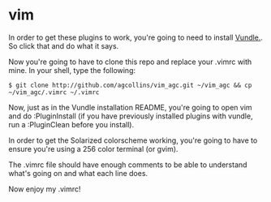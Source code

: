# vim

In order to get these plugins to work, you're going to need to install [Vundle.](https://github.com/VundleVim/Vundle.vim). So click that and do what it says.

Now you're going to have to clone this repo and replace your .vimrc with mine. In your shell, type the following:

    $ git clone http://github.com/agcollins/vim_agc.git ~/vim_agc && cp ~/vim_agc/.vimrc ~/.vimrc 

Now, just as in the Vundle installation README, you're going to open vim and do :PluginInstall (if you have previously installed plugins with vundle, run a :PluginClean before you install).

In order to get the Solarized colorscheme working, you're going to have to ensure you're using a 256 color terminal (or gvim).

The .vimrc file should have enough comments to be able to understand what's going on and what each line does.


Now enjoy my .vimrc!

